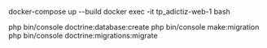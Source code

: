 docker-compose up --build
docker exec -it tp_adictiz-web-1 bash

php bin/console doctrine:database:create
php bin/console make:migration
php bin/console doctrine:migrations:migrate



